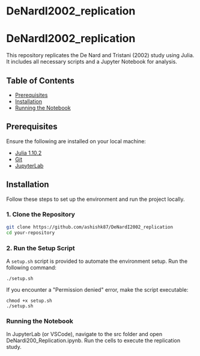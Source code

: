 # DeNardI2002_replication
# DeNardI2002_replication

This repository replicates the De Nard and Tristani (2002) study using Julia. It includes all necessary scripts and a Jupyter Notebook for analysis.

## Table of Contents

- [Prerequisites](#prerequisites)
- [Installation](#installation)
- [Running the Notebook](#running-the-notebook)

## Prerequisites

Ensure the following are installed on your local machine:

- [Julia 1.10.2](https://julialang.org/downloads/)
- [Git](https://git-scm.com/downloads)
- [JupyterLab](https://jupyter.org/install)

## Installation

Follow these steps to set up the environment and run the project locally.

### 1. Clone the Repository

```bash
git clone https://github.com/ashishk87/DeNardI2002_replication
cd your-repository
```

### 2. Run the Setup Script
A ```setup.sh``` script is provided to automate the environment setup. Run the following command:
```
./setup.sh
```

If you encounter a "Permission denied" error, make the script executable:
```
chmod +x setup.sh
./setup.sh
```

### Running the Notebook
In JupyterLab (or VSCode), navigate to the src folder and open DeNardi200_Replication.ipynb. Run the cells to execute the replication study.






